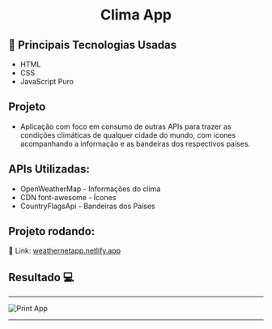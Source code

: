 <h1 align="center">Clima App</h1>

## 🚀 Principais Tecnologias Usadas 
<ul>
    <li>HTML</li>
    <li>CSS</li>
    <li>JavaScript Puro</li>  
</ul>

## Projeto

- Aplicação com foco em consumo de outras APIs para trazer as condições climáticas de qualquer cidade do mundo, com icones acompanhando a informação e as bandeiras dos respectivos países.

## APIs Utilizadas:
<ul>
    <li>OpenWeatherMap - Informações do clima</li>
    <li>CDN font-awesome - Ícones</li>
    <li>CountryFlagsApi - Bandeiras dos Países</li>  
</ul>

 ## Projeto rodando:
 
 🔰 Link: <a href="https://weathernetapp.netlify.app/">weathernetapp.netlify.app</a>
## Resultado 💻
 <hr>
 <div style="display: flex;">
    <img src="https://i.imgur.com/6dlPd98.png" alt="Print App">
 </div>

 <hr>
